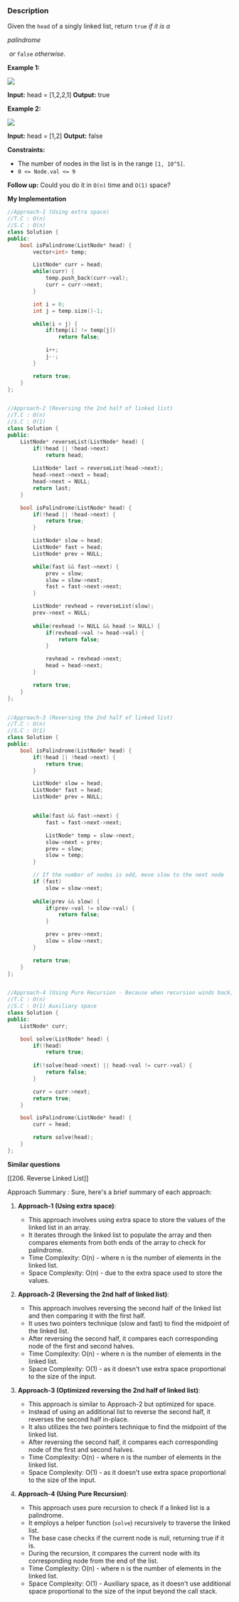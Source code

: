 ### Description

Given the `head` of a singly linked list, return `true` _if it is a_ 

_palindrome_

 _or_ `false` _otherwise_.

**Example 1:**

![](https://assets.leetcode.com/uploads/2021/03/03/pal1linked-list.jpg)

**Input:** head = \[1,2,2,1]
**Output:** true

**Example 2:**

![](https://assets.leetcode.com/uploads/2021/03/03/pal2linked-list.jpg)

**Input:** head = \[1,2]
**Output:** false

**Constraints:**

- The number of nodes in the list is in the range `[1, 10^5]`.
- `0 <= Node.val <= 9`

**Follow up:** Could you do it in `O(n)` time and `O(1)` space?

**My Implementation**

```cpp
//Approach-1 (Using extra space)
//T.C : O(n)
//S.C : O(n)
class Solution {
public:
    bool isPalindrome(ListNode* head) {
        vector<int> temp;

        ListNode* curr = head;
        while(curr) {
            temp.push_back(curr->val);
            curr = curr->next;
        }

        int i = 0;
        int j = temp.size()-1;

        while(i < j) {
            if(temp[i] != temp[j]) 
                return false;

            i++;
            j--;
        }

        return true;
    }
};


//Approach-2 (Reversing the 2nd half of linked list)
//T.C : O(n)
//S.C : O(1)
class Solution {
public:
    ListNode* reverseList(ListNode* head) {
        if(!head || !head->next)
            return head;
        
        ListNode* last = reverseList(head->next);
        head->next->next = head;
        head->next = NULL;
        return last;
    }

    bool isPalindrome(ListNode* head) {
        if(!head || !head->next) {
            return true;
        }

        ListNode* slow = head;
        ListNode* fast = head;
        ListNode* prev = NULL;

        while(fast && fast->next) {
            prev = slow;
            slow = slow->next;
            fast = fast->next->next;
        }

        ListNode* revhead = reverseList(slow);
        prev->next = NULL;
        
        while(revhead != NULL && head != NULL) {
            if(revhead->val != head->val) {
                return false;
            }

            revhead = revhead->next;
            head = head->next;
        }

        return true;
    }
};


//Approach-3 (Reversing the 2nd half of linked list)
//T.C : O(n)
//S.C : O(1)
class Solution {
public:
    bool isPalindrome(ListNode* head) {
        if(!head || !head->next) {
            return true;
        }

        ListNode* slow = head;
        ListNode* fast = head;
        ListNode* prev = NULL;


        while(fast && fast->next) {
            fast = fast->next->next;

            ListNode* temp = slow->next;
            slow->next = prev;
            prev = slow;
            slow = temp;
        }

        // If the number of nodes is odd, move slow to the next node
        if (fast)
            slow = slow->next;
        
        while(prev && slow) {
            if(prev->val != slow->val) {
                return false;
            }

            prev = prev->next;
            slow = slow->next;
        }

        return true;
    }
};


//Approach-4 (Using Pure Recursion - Because when recursion winds back, we can start comparing curr head with last node and so on)
//T.C : O(n)
//S.C : O(1) Auxiliary space
class Solution {
public:
    ListNode* curr;

    bool solve(ListNode* head) {
        if(!head)
            return true;
        
        if(!solve(head->next) || head->val != curr->val) {
            return false;
        }

        curr = curr->next;
        return true;
    }

    bool isPalindrome(ListNode* head) {
        curr = head;

        return solve(head);
    }
};
```

**Similar questions**

[[206. Reverse Linked List]]

Approach Summary : 
Sure, here's a brief summary of each approach:

1. **Approach-1 (Using extra space)**:
   - This approach involves using extra space to store the values of the linked list in an array.
   - It iterates through the linked list to populate the array and then compares elements from both ends of the array to check for palindrome.
   - Time Complexity: O(n) - where n is the number of elements in the linked list.
   - Space Complexity: O(n) - due to the extra space used to store the values.

2. **Approach-2 (Reversing the 2nd half of linked list)**:
   - This approach involves reversing the second half of the linked list and then comparing it with the first half.
   - It uses two pointers technique (slow and fast) to find the midpoint of the linked list.
   - After reversing the second half, it compares each corresponding node of the first and second halves.
   - Time Complexity: O(n) - where n is the number of elements in the linked list.
   - Space Complexity: O(1) - as it doesn't use extra space proportional to the size of the input.

3. **Approach-3 (Optimized reversing the 2nd half of linked list)**:
   - This approach is similar to Approach-2 but optimized for space.
   - Instead of using an additional list to reverse the second half, it reverses the second half in-place.
   - It also utilizes the two pointers technique to find the midpoint of the linked list.
   - After reversing the second half, it compares each corresponding node of the first and second halves.
   - Time Complexity: O(n) - where n is the number of elements in the linked list.
   - Space Complexity: O(1) - as it doesn't use extra space proportional to the size of the input.

4. **Approach-4 (Using Pure Recursion)**:
   - This approach uses pure recursion to check if a linked list is a palindrome.
   - It employs a helper function (`solve`) recursively to traverse the linked list.
   - The base case checks if the current node is null, returning true if it is.
   - During the recursion, it compares the current node with its corresponding node from the end of the list.
   - Time Complexity: O(n) - where n is the number of elements in the linked list.
   - Space Complexity: O(1) - Auxiliary space, as it doesn't use additional space proportional to the size of the input beyond the call stack.
